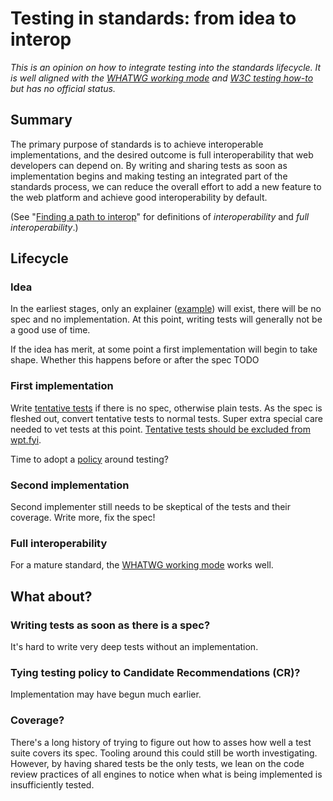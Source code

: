 # Testing in standards: from idea to interop

*This is an opinion on how to integrate testing into the standards lifecycle. It is well aligned with the [WHATWG working mode](https://whatwg.org/working-mode) and [W3C testing how-to](https://github.com/w3c/testing-how-to/) but has no official status.*

## Summary

The primary purpose of standards is to achieve interoperable implementations, and the desired outcome is full interoperability that web developers can depend on. By writing and sharing tests as soon as implementation begins and making testing an integrated part of the standards process, we can reduce the overall effort to add a new feature to the web platform and achieve good interoperability by default.

(See "[Finding a path to interop](https://docs.google.com/document/d/1LSuLWJDP02rlC9bOlidL6DzBV5kSkV5bW5Pled8HGC8/edit?usp=sharing)" for definitions of *interoperability* and *full interoperability*.)

## Lifecycle

### Idea

In the earliest stages, only an explainer ([example](https://github.com/w3c/ServiceWorker/blob/master/explainer.md)) will exist, there will be no spec and no implementation. At this point, writing tests will generally not be a good use of time.

If the idea has merit, at some point a first implementation will begin to take shape. Whether this happens before or after the spec TODO

### First implementation

Write [tentative tests](http://web-platform-tests.org/writing-tests/file-names.html#test-features) if there is no spec, otherwise plain tests. As the spec is fleshed out, convert tentative tests to normal tests. Super extra special care needed to vet tests at this point. [Tentative tests should be excluded from wpt.fyi](https://github.com/w3c/wptdashboard/issues/99).

Time to adopt a [policy](policy.md) around testing?

### Second implementation

Second implementer still needs to be skeptical of the tests and their coverage. Write more, fix the spec!

### Full interoperability

For a mature standard, the [WHATWG working mode](https://whatwg.org/working-mode) works well.

## What about?

### Writing tests as soon as there is a spec?

It's hard to write very deep tests without an implementation.

### Tying testing policy to Candidate Recommendations (CR)?

Implementation may have begun much earlier.

### Coverage?

There's a long history of trying to figure out how to asses how well a test suite covers its spec. Tooling around this could still be worth investigating. However, by having shared tests be the only tests, we lean on the code review practices of all engines to notice when what is being implemented is insufficiently tested.
